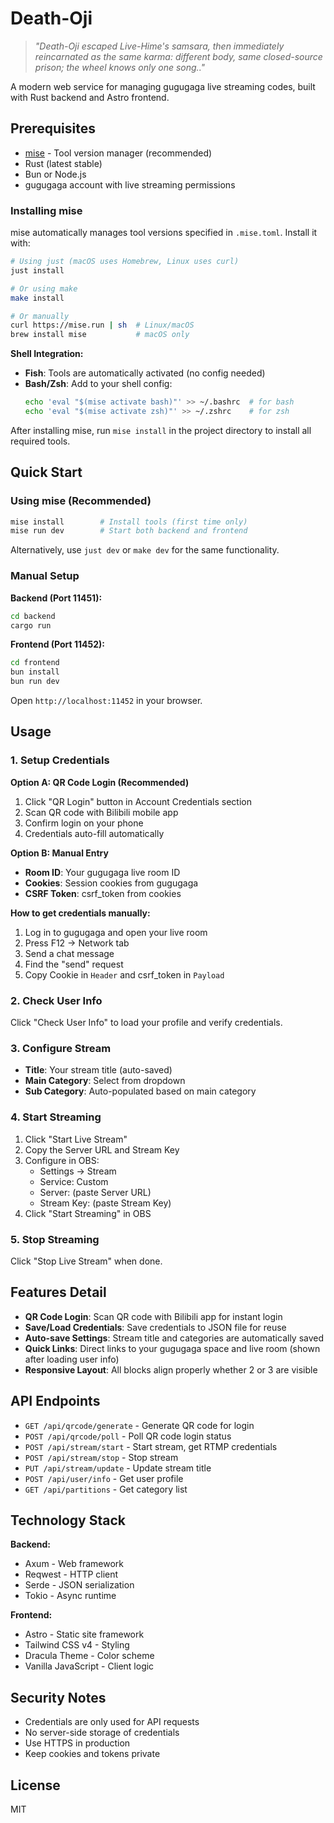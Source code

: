 # Death-Oji

> *"Death-Oji escaped Live-Hime's samsara,*
> *then immediately reincarnated as the same karma:*
> *different body, same closed-source prison;*
> *the wheel knows only one song.."*

A modern web service for managing gugugaga live streaming codes, built with Rust backend and Astro frontend.

## Prerequisites

- [mise](https://github.com/jdx/mise) - Tool version manager (recommended)
- Rust (latest stable)
- Bun or Node.js
- gugugaga account with live streaming permissions

### Installing mise

mise automatically manages tool versions specified in `.mise.toml`. Install it with:

```bash
# Using just (macOS uses Homebrew, Linux uses curl)
just install

# Or using make
make install

# Or manually
curl https://mise.run | sh  # Linux/macOS
brew install mise           # macOS only
```

**Shell Integration:**
- **Fish**: Tools are automatically activated (no config needed)
- **Bash/Zsh**: Add to your shell config:
  ```bash
  echo 'eval "$(mise activate bash)"' >> ~/.bashrc  # for bash
  echo 'eval "$(mise activate zsh)"' >> ~/.zshrc    # for zsh
  ```

After installing mise, run `mise install` in the project directory to install all required tools.

## Quick Start

### Using mise (Recommended)

```bash
mise install        # Install tools (first time only)
mise run dev        # Start both backend and frontend
```

Alternatively, use `just dev` or `make dev` for the same functionality.

### Manual Setup

**Backend (Port 11451):**
```bash
cd backend
cargo run
```

**Frontend (Port 11452):**
```bash
cd frontend
bun install
bun run dev
```

Open `http://localhost:11452` in your browser.

## Usage

### 1. Setup Credentials

**Option A: QR Code Login (Recommended)**
1. Click "QR Login" button in Account Credentials section
2. Scan QR code with Bilibili mobile app
3. Confirm login on your phone
4. Credentials auto-fill automatically

**Option B: Manual Entry**
- **Room ID**: Your gugugaga live room ID
- **Cookies**: Session cookies from gugugaga
- **CSRF Token**: csrf_token from cookies

**How to get credentials manually:**
1. Log in to gugugaga and open your live room
2. Press F12 → Network tab
3. Send a chat message
4. Find the "send" request
5. Copy Cookie in `Header` and csrf_token in `Payload`

### 2. Check User Info

Click "Check User Info" to load your profile and verify credentials.

### 3. Configure Stream

- **Title**: Your stream title (auto-saved)
- **Main Category**: Select from dropdown
- **Sub Category**: Auto-populated based on main category

### 4. Start Streaming

1. Click "Start Live Stream"
2. Copy the Server URL and Stream Key
3. Configure in OBS:
   - Settings → Stream
   - Service: Custom
   - Server: (paste Server URL)
   - Stream Key: (paste Stream Key)
4. Click "Start Streaming" in OBS

### 5. Stop Streaming

Click "Stop Live Stream" when done.

## Features Detail

- **QR Code Login**: Scan QR code with Bilibili app for instant login
- **Save/Load Credentials**: Save credentials to JSON file for reuse
- **Auto-save Settings**: Stream title and categories are automatically saved
- **Quick Links**: Direct links to your gugugaga space and live room (shown after loading user info)
- **Responsive Layout**: All blocks align properly whether 2 or 3 are visible

## API Endpoints

- `GET /api/qrcode/generate` - Generate QR code for login
- `POST /api/qrcode/poll` - Poll QR code login status
- `POST /api/stream/start` - Start stream, get RTMP credentials
- `POST /api/stream/stop` - Stop stream
- `PUT /api/stream/update` - Update stream title
- `POST /api/user/info` - Get user profile
- `GET /api/partitions` - Get category list

## Technology Stack

**Backend:**
- Axum - Web framework
- Reqwest - HTTP client
- Serde - JSON serialization
- Tokio - Async runtime

**Frontend:**
- Astro - Static site framework
- Tailwind CSS v4 - Styling
- Dracula Theme - Color scheme
- Vanilla JavaScript - Client logic

## Security Notes

- Credentials are only used for API requests
- No server-side storage of credentials
- Use HTTPS in production
- Keep cookies and tokens private

## License

MIT
